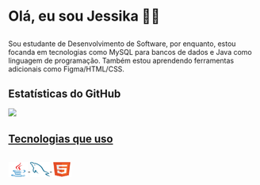 
# Olá, eu sou Jessika 👋😁

## 

Sou estudante de Desenvolvimento de Software, por enquanto, estou focanda em tecnologias como MySQL para bancos de dados e Java como linguagem de programação. 
Também estou aprendendo ferramentas adicionais como Figma/HTML/CSS.

## Estatísticas do GitHub
<div>
   <a href="https://github.com/Jessikamcc">
   <img height="180em" src="https://github-readme-stats.vercel.app/api?username=Jessikamcc&show_icons=true&theme=tokyonight&include_all_commits=true&count_private=true"/>
</div>

## Tecnologias que uso

<div style="display: inline_block"><br>
  <img align="center" alt="Java" height="30" width="40" src="https://raw.githubusercontent.com/devicons/devicon/master/icons/java/java-original.svg">
  <img align="center" alt="MySQL" height="30" width="40" src="https://raw.githubusercontent.com/devicons/devicon/master/icons/mysql/mysql-original.svg">
  <img align="center" alt="HTML" height="30" width="40" src="https://raw.githubusercontent.com/devicons/devicon/master/icons/html5/html5-original.svg">
</div>



